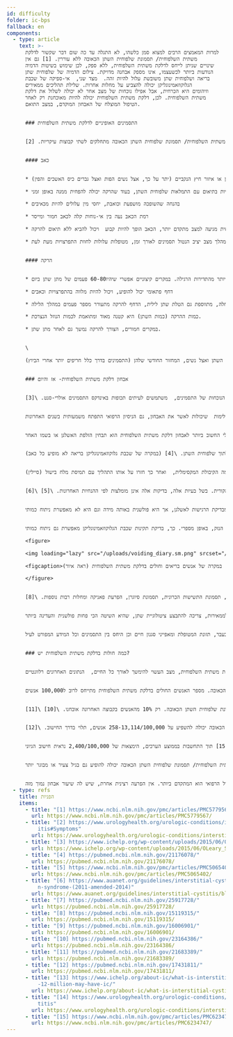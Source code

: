 ```yaml
---
id: difficulty
folder: ic-bps
fallback: en
components:
  - type: article
    text: >-
      למרות המאמצים הרבים למצוא סמן כלשהו, לא התגלה עד כה שום דבר שקשור לדלקת
      משתית השלפוחית/ תסמונת שלפוחית השתן הכאובה ללא עוררין. [1] גם אין
      שינויים שניתן לייחס לדלקת משתית השלפוחית, ללא ספק, לכן שימוש בשיטות הדמיה
      הנודעות ביותר לכשעצמו, אינו מספק אבחנה מדויקת. צילום הדמיה של שלפוחית שתן
      בריאה ושלפוחית שתן משובשת עלול להיות זהה.  מצד שני,  אי-ספיקה של שכבת
      הגלוקוזאמינוגליקן יכולה להצביע על מחלות אחרות. שלילת תהליכים ממאירים
      וזיהומים היא הכרחית, אבל אפילו נוכחות של מצב אחר לא יכולה לשלול את דלקת
      משתית השלפוחית. לכן, דלקת משתית השלפוחית יכולה להיות מאוכחנת רק לאחר
      הטיפול המוצלח של האבחון המוקדם, במצב התואם.


      ### התסמינים האופיניים לדלקת משתית השלפוחית


      התסמינים הרגילים של דלקת משתית השלפוחית/ תסמונת שלפוחית השתן הכאובה מתחלקים לשתי קבוצות עיקריות. [2]


      #### כאב


      * לא רק שלפוחית השתן והשופכה יכולות לכאוב, אלא גם הבטן התחתונה, האגן או איזור חיץ הנקביים (יתר על כך, אצל נשים הפות ואצל גברים כיס האשכים והפין)

      * העוצמה של הכאב יכולה להיות בתיאום עם התמלאות שלפוחית השתן, בעוד שהרקה יכולה להפחית ממנה באופן זמני

      * בהנחה שהשופכה מושפעת וכואבת, יחסי מין עלולים להיות מכאיבים

      * רמת הכאב נעה בין אי-נוחות קלה לכאב חמור ומייסר

      * בהתחלה, תקופות הכאבים הקצרות והדלילות מופרדות ע"י הפוגות ארוכות ונטולות תסמינים. ככל שדלקת משתית השלפוחית מגיעה למצב מתקדם יותר, הכאב הופך להיות קבוע  ויכול להביא ללא תיאום להרקה

      * אף במהלך מצב יציב הנטול תסמינים לאורך זמן, מטופלות עלולות לחוות התפרצויות מעת לעת.


      #### הרקה


      * בהתחלה, התדירותמעט גבוהה יותר מהתדירות הרגילה. במקרים קיצוניים אפשרי שיהיו60-80 פעמים של מתן שתן ביום

      * דחף פתאומי יכול להופיע, ויכול להיות מלווה בהתפרצויות וכאבים

      * במקרים מתונים, התדירות האנורמלית של הרקה מופיעה רק במהלך היום. עם התקדמות המחלה, מתווספת גם הטלת שתן לילית, הדחף להרקה מתעורר מספר פעמים במהלך הלילה.

      * כמות ההרקה (כמות השתן) היא קטנה מאוד ומתואמת לכמות הנוזל הנצרכת.

      * במקרים חמורים, הצורך להרקה נמשך גם לאחר מתן שתן.


      \

      נוכחות התסמינים האלה שונה ממטופלת למטופלת ומושפעת ממספר גורמים. כלומר, צריכת מזון ומשקאות מסוימים, כמות המתח הנפשי ו/או הלחץ הפיזי, בעיות עיכול, זיהומים בדרכי השתן ואצל נשים, המחזור החודשי שלהן (התסמינים בדרך כלל חריפים יותר אחרי הביוץ).


      ### אבחון דלקת משתית השלפוחית- אז והיום


      רוב האורולוגים מגדירים מקרה מסוים כדלקת משתית השלפוחית כאשר התסמינים האופיניים נמשכים תקופה מסוימת (חודש וחצי עד 6 חודשים) וזאת לאחר שכל מחלה אחרת שלה תסמינים דומים נשללה. מילוי שאלונים יכול לזהות את הנוכחות של התסמינים,  משתמשים לעיתים תכופות באינדקס התסמינים אולרי-סנט. \[3]


      אולם, מפני שבדיקות מעבדה ובדיקות אחרות כלשהן אינן יכולות לאשר באופן חד משמעי את הימצאות דלקת משתית השלפוחית, לא ניתן לאבחן את המחלה בוודאות מוחלטת, במאת האחוזים. למרבה המזל, בנוסף לקומץ של בדיקות משלימות  שיכולות לאשר את האבחון, גם הניסיון הרפואי התפתח משמעותית בשנים האחרונות.


      הכלי החשוב ביותר לאבחון דלקת משתית השלפוחית הוא תבחין הזלפת האשלגן או בשמו האחר


      בדיקת פרסונס. בדיקה זו מאשרת את אי-ספיקת שכבת הגלוקוזאמינוגליקן ע"י הכאב הנוצר כשמוחדר אשלגן כלורי לתוך שלפוחית השתן. \[4] (במקרה של שכבת גלוקוזאמינוגליקן בריאה לא מופיע כל כאב).  


      אך הבדיקה הזאת היא לא רק פולשנית ללא צורך אלא גם לא נעימה, מאחר שהמטופלות סובלות מכאב הנגרם מהתמיסה עצמה. בדיקת פרסונס גם לא סיפקה ניתוח כמותי.  בגרסא מאוחרת יותר של בדיקת הרגישות (בדיקת פרסונס המעודכנת) השלפוחית מולאה בתמיסת אשלגן כלורי מדולל כדי  לקבוע מה הקיבולת המקסימלית,  ואחר כך חזרו על אותו התהליך עם תמיסת מלח בישול (סיילין).


      היחס בין שני הערכים מיוחס לרגישות של דפנות שלפוחית השתן לריכוז השתן. על אף שבדיקת פרסונס המעודכנת יכולה להוות שימוש גם ללקיחת מידות כמותיות, הפולשניות, משך הזמן והדיוק שלה לא גבוהים מאלה של הבדיקה המקורית. בשל בעיות אלה, בדיקות אלה אינן מומלצות לפי ההנחיות האחרונות. \[5] \[6]


      בדיקת הלידוקאין פועלת באופן ההפוך. העיקרון שלה הוא למתן את הכאב בשלפוחית השתן, כך בהנחה שהמקור לכאב הוא בשלפוחית השתן עצמה, הלידוקאין המוחדר  אליה מקל על התסמינים במקרה של דלקת משתית השלפוחית. \[7] בדיקה זו, ללא ספק, נוחה הרבה יותר מבדיקת הרגישות לאשלגן, אך היא פולשנית באותה מידה וגם היא לא מאפשרת ניתוח כמותי.


      כלי אבחון חדש הוא בדיקת תקינות שכבת הגלוקוזאמינוגליקן, אשר במהלכה עורכים יומן של הרקה במשך יומיים. בדיקה זו בלתי-פולשנית ונטולת כאבים. בדיקה זו מבוססת על העובדה לפיה על מנת לבחון את היחס בין ריכוז השתן וקיבולת שלפוחית השתן, אין צורך בהחדרה,  התמיסה של המלחים המומסים כבר נוכחת- בצורת השתן עצמו. ריכוז חומרי השתן- כולל המלחים- תלוי בכמות הנוזלים הנצרכת. הכמות של כל הרקה יכולה להימדד  ביום שבו המטופלת צורכת את הכמות הקטנה ביותר של נוזלים שהיא מסוגלת לצרוך, לאחר מכן ניתן לחזור על אותו התהליך ביום השני, בו המטופלת צורכת את הכמות הגדולה ביותר של נוזלים שהיא מסוגלת לצרוך. במקרה שבו דפנות שלפוחית השתן בריאות, אין יחס בין כמויות ההרקה הממוצעות לקיבולת הנוזלים. בשלב המוקדם של דלקת משתית השלפוחית, צריכת הנוזלים הגבוהה יותר, מביאה לכמויות שתן גדולות יותר ב-30-50%. ככל שהמחלה מתקדמת, ההפרש גדל ב50-100%, במקרה חמורים, יכול לגדול גם ל300-500%. לכן, יומן זה של היומיים העוקבים, לא רק מצביע על דפנות שלפוחית שתן ניזוקות, אלא גם מתאר את רמת הנזק, באופן מספרי. כך, בדיקת תקינות שכבת הגלוקוזאמינוגליקן מאפשרת גם ניתוח כמותי.

      <figure>

      <img loading="lazy" src="/uploads/voiding_diary.sm.png" srcset="/uploads/voiding_diary.png 2x, /uploads/voiding_diary.sm.png 1x" alt="voiding diary"/>

      <figcaption>היחס בין כמות השתן הממוצעת היומית והכמות הכוללת של השתן היומי, במקרה של אנשים בריאים וחולים בדלקת משתית השלפוחית (ראה איור).</figcaption>

      </figure>


      יש מספר מחלות שצפויות להופיע באופן משמעותי אצל חולות בדלקת משתית השלפוחית, הנוכחות שלהן עלולה לתמוך באבחון. קבוצת המחלות כוללת בתוכה מחלות כמו תסמינים אלרגיים, מיגרנות, תסמונת המעי הרגיז, אנדומטריוזיס, תסמונת התשישות הכרונית, תסמונת סיוגרן, הפרעת פאניקה ומחלות רבות נוספות. \[8]


      ציסטוסקופיה בלחץ נמוך מומלצת אם נמצא דם בשתן, או ציטולוגיית שתן המצביעה על סיכוי לתהליך ממאיר (או אם יש תוצאה חיובית חד-משמעית), אם מצב המטופלת מחמיר למרות הטיפול המשולב שהיא מקבלת, כדי לבחון אם מדובר במצב של סרטן שלפוחית השתן או נוכחים תסמינים דומים של מחלה אחרת. ביופסיה של רירית שלפוחית השתן מבוצעת רק אם ההדמייה הציסטוסקופית חושפת איזורים שעשויים להתגלות כממאירים. במקרה בו הציסטוסקופיה אינה מעלה חשד לממאירות, צריכה להתבצע ציטולוגיית שתן, שהיא השיטה הכי פחות פולשנית והעדינה ביותר.


      רישום סיפור המטופלת מספק גם מידע שימושי. רישום זה אמור לכלול לא רק את התסמינים הנוכחיים, אלא גם את ההיסטוריה של זיהומים מוקדמים יותר, מחלות אחרות, אשר סבלה מהן (עם דגש בעיקר על מחלות אוטואימוניות והפרעות עיכול), תרופות ו/או אניטיביוטיקה שנלקחות או נלקחו בעבר, תזונת המטופלת ומאפייני סגנון חיים וכן היחס בין התסמינים וכל המידע המפורט לעיל.


      ### כמה חולות בדלקת משתית השלפוחית יש?


      הופעת המחלה יכולה לרוב להיות מתוארת לפי שני סוגי נתונים. הקרות פירושה מספר המקרים הנרשמים החדשים במשך תקופה מסוימת (בדרך כלל מדובר בשנה). הימצאות ,מצד שני, פירושה המספר הכולל של האנשים המושפעים מהמחלה בנקודת זמן מסוימת. במקרה של דלקת משתית השלפוחית, מצב העשוי להימשך לאורך כל החיים,  הנתונים האחרונים רלוונטיים.


      ההערכות הבינלאומיות של ההימצאות מבוססותת על נוכחות התסמינים, מילוי שאלונים ונתונים של חולים שאובחנו בדלקת משתית השלפוחית/ תסמונת שלפוחית השתן הכאובה. מספר האנשים החולים בדלקת משתית השלפוחית מתייחס לרוב ל100,000 אנשים.  


      אולם, גם השאלונים וגם דרך ההערכה שלהם אינם מתוקננים. מחקרים מסוימים שהסתמכו רק על הנתונים שנאספו מהרופאים, המתמקדים במקרים של מטופלים מאובחנים של דלקת משתית השלפוחית/ תסמונת שלפוחית השתן הכאובה סיכמו הימצאות של 45-197/100,000. \[9] מצד שני, בסקר שבו נערכו שיחות טלפון עם משקי בית משוער כי 1,900-4,200/100,000 גברים ו2,750-6,350/100,000 נשים לוקים בדלקת משתית השלפוחית/ תסמונת שלפוחית השתן הכאובה. רק 10% מהאנשים בקבוצה האחרונה אובחנו. \[10] \[11]


      ע"פי מחקר אחר המבוסס על דיווח עצמי דרך דואר אלקטרוני, דלקת משתית השלפוחית/ תסמונת שלפוחית השתן הכאובה יכולה להשפיע על 258-13,114/100,000 אנשים, תלוי בדרך החישוב. \[12]


      ב2017 האיגוד לדלקת משתית השלפוחית דיווח על כך שרק בארה"ב יש 3-8 מיליון נשים ו1-4 מיליון גברים הלוקים בדלקת משתית השלפוחית/ תסמונת שלפוחית השתן הכאובה. \[13] בשנים האחרונות, ההערכה הזו התקבלה ע"י מאמרים רלוונטיים רבים וארגונים. \[14], \[15] תוך התחשבות בממוצע הערכים, הימצאות של 2,400/100,000 נראית חישוב הגיוני.  


      הגיל הממוצע של המטופלים הוא 40, אך דלקת משתית השלפוחית/ תסמונת שלפוחית השתן הכאובה יכולה להופיע גם בגיל צעיר או מבוגר יותר.


      למרות זאת שיעור האבחון של דלקת משתית השלפוחית/ תסמונת שלפוחית השתן הכאובה קטן מ5-10%, אפילו במדינות  בהן הטיפול הרפואי הוא המתקדם ביותר. אין הפרעה רצינית אחרת, שיש לה שיעור אבחון נמוך מזה.
  - type: refs
    title: הפניות
    items:
      - title: "[1] https://www.ncbi.nlm.nih.gov/pmc/articles/PMC5779567/"
        url: https://www.ncbi.nlm.nih.gov/pmc/articles/PMC5779567/
      - title: "[2] https://www.urologyhealth.org/urologic-conditions/interstitial-cyst\
          itis#Symptoms"
        url: https://www.urologyhealth.org/urologic-conditions/interstitial-cystitis#Symptoms
      - title: "[3] https://www.ichelp.org/wp-content/uploads/2015/06/OLeary_Sant.pdf"
        url: https://www.ichelp.org/wp-content/uploads/2015/06/OLeary_Sant.pdf
      - title: "[4] https://pubmed.ncbi.nlm.nih.gov/21176078/"
        url: https://pubmed.ncbi.nlm.nih.gov/21176078/
      - title: "[5] https://www.ncbi.nlm.nih.gov/pmc/articles/PMC5065402/"
        url: https://www.ncbi.nlm.nih.gov/pmc/articles/PMC5065402/
      - title: "[6] https://www.auanet.org/guidelines/interstitial-cystitis/bladder-pai\
          n-syndrome-(2011-amended-2014)"
        url: https://www.auanet.org/guidelines/interstitial-cystitis/bladder-pain-syndrome-(2011-amended-2014)
      - title: "[7] https://pubmed.ncbi.nlm.nih.gov/25917728/"
        url: https://pubmed.ncbi.nlm.nih.gov/25917728/
      - title: "[8] https://pubmed.ncbi.nlm.nih.gov/15119315/"
        url: https://pubmed.ncbi.nlm.nih.gov/15119315/
      - title: "[9] https://pubmed.ncbi.nlm.nih.gov/16006901/"
        url: https://pubmed.ncbi.nlm.nih.gov/16006901/
      - title: "[10] https://pubmed.ncbi.nlm.nih.gov/23164386/"
        url: https://pubmed.ncbi.nlm.nih.gov/23164386/
      - title: "[11] https://pubmed.ncbi.nlm.nih.gov/21683389/"
        url: https://pubmed.ncbi.nlm.nih.gov/21683389/
      - title: "[12] https://pubmed.ncbi.nlm.nih.gov/17431811/"
        url: https://pubmed.ncbi.nlm.nih.gov/17431811/
      - title: "[13] https://www.ichelp.org/about-ic/what-is-interstitial-cystitis/4-to\
          -12-million-may-have-ic/"
        url: https://www.ichelp.org/about-ic/what-is-interstitial-cystitis/4-to-12-million-may-have-ic/
      - title: "[14] https://www.urologyhealth.org/urologic-conditions/interstitial-cys\
          titis"
        url: https://www.urologyhealth.org/urologic-conditions/interstitial-cystitis
      - title: "[15] https://www.ncbi.nlm.nih.gov/pmc/articles/PMC6234747/"
        url: https://www.ncbi.nlm.nih.gov/pmc/articles/PMC6234747/
---
```

